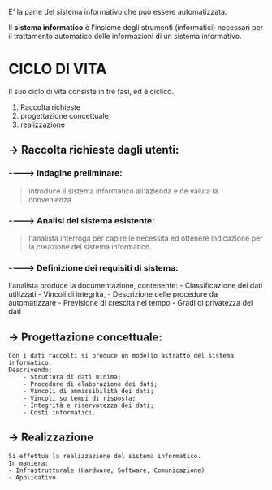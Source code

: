
E' la parte del sistema informativo che può essere automatizzata.

Il **sistema informatico** è l'insieme degli strumenti (informatici) necessari per il trattamento automatico delle informazioni di un sistema informativo.

# CICLO DI VITA

Il suo ciclo di vita consiste in tre fasi, ed è ciclico.

1. Raccolta richieste
2. progettazione concettuale 
3. realizzazione

## -> Raccolta richieste dagli utenti:

### ----> **Indagine preliminare**: 
>introduce il sistema informatico all'azienda e ne valuta la convenienza.
	

### ----> **Analisi del sistema esistente**: 
>l'analista interroga per capire le necessità ed ottenere indicazione per la creazione del sistema informatico.
	
### ----> **Definizione dei requisiti di sistema**:
l'analista produce la documentazione, contenente:
		-  Classificazione dei dati utilizzati
		- Vincoli di integrità,
		- Descrizione delle procedure da automatizzare
		- Previsione di crescita nel tempo
		- Gradi di privatezza dei dati
	
## -> Progettazione concettuale:

	Con i dati raccolti si produce un modello astratto del sistema informatico.
	Descrivendo:
		- Struttura di dati minima;
		- Procedure di elaborazione dei dati;
		- Vincoli di ammissibilità dei dati;
		- Vincoli su tempi di risposta;
		- Integrità e riservatezza dei dati;
		- Costi informatici.

## -> Realizzazione
	Si effettua la realizzazione del sistema informatico.
	In maniera:
	- Infrastrutturale (Hardware, Software, Comunicazione)
	- Applicativo 

